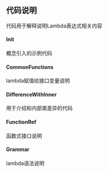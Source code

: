 ## 代码说明
代码用于解释说明Lambda表达式相关内容

#### Init
概念引入的示例代码

#### CommonFunctions
lambda赋值给接口变量说明

#### DifferenceWithInner
用于介绍和内部类差异的代码

#### FunctionRef
函数式接口说明

#### Grammar
lambda语法说明